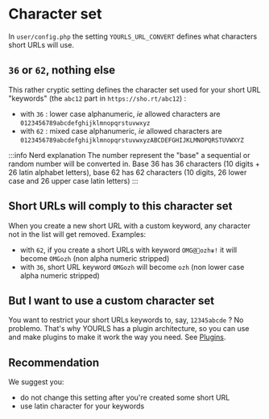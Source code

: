 # Character set

In `user/config.php` the setting `YOURLS_URL_CONVERT` defines what characters short URLs will use.

## `36` or `62`, nothing else

This rather cryptic setting defines the character set used for your short URL "keywords" (the `abc12` part in `https://sho.rt/abc12`) :

- with `36` : lower case alphanumeric, _ie_ allowed characters are `0123456789abcdefghijklmnopqrstuvwxyz`
- with `62` : mixed case alphanumeric, _ie_ allowed characters are `0123456789abcdefghijklmnopqrstuvwxyzABCDEFGHIJKLMNOPQRSTUVWXYZ`

:::info Nerd explanation
The number represent the "base" a sequential or random number will be converted in. Base 36 has 36 characters (10 digits + 26 latin alphabet letters), base 62 has 62 characters (10 digits, 26 lower case and 26 upper case latin letters)
:::

## Short URLs will comply to this character set

When you create a new short URL with a custom keyword, any character not in the list will get removed. Examples:

- with `62`, if you create a short URLs with keyword `OMG@🤒ozh♛!` it will become `OMGozh` (non alpha numeric stripped)
- with `36`, short URL keyword `OMGozh` will become `ozh` (non lower case alpha numeric stripped)

## But I want to use a custom character set

You want to restrict your short URLs keywords to, say, `12345abcde` ? No problemo. That's why YOURLS has a plugin architecture, so you can use and make plugins to make it work the way you need. See [Plugins](/guide/extend/plugins).

## Recommendation

We suggest you:

- do not change this setting after you're created some short URL
- use latin character for your keywords
